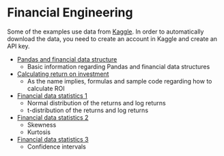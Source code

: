# Financial Engineering

Some of the examples use data from [Kaggle](https://www.kaggle.com/). In order to automatically download the data, you need to create
an account in Kaggle and create an API key.

* [Pandas and financial data structure](Pandas_and_financial_data_structure.ipynb)
  * Basic information regarding Pandas and financial data structures
* [Calculating return on investment](Calculating_returns.ipynb)
  * As the name implies, formulas and sample code regarding how to calculate ROI
* [Financial data statistics 1](Financial_data_statistics_1.ipynb)
  * Normal distribution of the returns and log returns
  * t-distribution of the returns and log returns
* [Financial data statistics 2](Financial_data_statistics_2.ipynb)
  * Skewness
  * Kurtosis
* [Financial data statistics 3](Financial_data_statistics_3.ipynb)
  * Confidence intervals
